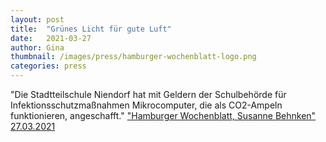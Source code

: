 ```yaml
---
layout: post
title:  "Grünes Licht für gute Luft"
date:   2021-03-27 
author: Gina
thumbnail: /images/press/hamburger-wochenblatt-logo.png
categories: press
---
```

"Die Stadtteilschule Niendorf hat mit Geldern der Schulbehörde für Infektionsschutzmaßnahmen Mikrocomputer, die als CO2-Ampeln funktionieren, angeschafft."
<a href="https://hamburgerwochenblatt.de/alle-ausgaben/gruenes-licht-fuer-gute-luft/" target="_blank">"Hamburger Wochenblatt, Susanne Behnken" 27.03.2021</a>

